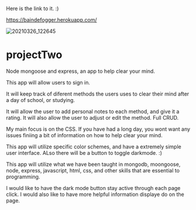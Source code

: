 Here is the link to it. :) 

https://baindefogger.herokuapp.com/


![20210326_122645](https://user-images.githubusercontent.com/68661954/112677048-d9e16800-8e2e-11eb-84ad-cf99cd328b20.jpg)
# projectTwo


Node mongoose and express, an app to help clear your mind.

This app will allow users to sign in. 

It will keep track of diferent methods the users uses to clear their mind after a day of school, or studying. 

It will allow the user to add personal notes to each method, and give it a rating. It will also allow the user to 
adjust or edit the method. Full CRUD. 

My main focus is on the CSS. If you have had a long day, you wont want any issues finiing a bit of information
on how to help clear your mind. 

This app will utilize specific color schemes, and have a extremely simple user interface. 
ALso there will be a button to toggle darkmode. :)

This app will utilize what we have been taught in mongodb, moongoose, node, express, javascript, html, css, and other skills that
are essential to programming.

I would like to have the dark mode button stay active through each page click.
I would also like to have more helpful information displaye do on the page.

